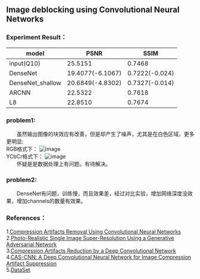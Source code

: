 ## Image deblocking using Convolutional Neural Networks  

### Experiment Result：  

model | PSNR|SSIM|
---|---|---|
input(Q10) | 25.5151|0.7468|
DenseNet | 19.4077(-6.1067)|0.7222(-0.024)
DenseNet_shallow |20.6849(-4.8302)|0.7327(-0.014)
ARCNN|22.5322|0.7618
L8|22.8510|0.7674

### problem1:  
&emsp;&emsp;虽然输出图像的块效应有改善，但是却产生了噪声，尤其是在白色区域，更多更明显:  
RGB格式下：
![image](https://github.com/yydlmzyz/Feature-losses-for-image-deblocking/blob/master/images/noise.jpg)  
YCbCr格式下：
![image](https://github.com/yydlmzyz/Feature-losses-for-image-deblocking/blob/master/images/noise.jpg)  
&emsp;&emsp;怀疑是是数据处理上有问题。有待解决。  
  
### problem2:  
&emsp;&emsp;DenseNet有问题，训练慢，而且效果差，经过对比实验，增加网络深度没效果，增加channels的数量有效果。

### References：  

1.[Compression Artifacts Removal Using Convolutional Neural Networks](https://arxiv.org/abs/1605.00366)  
2.[Photo-Realistic Single Image Super-Resolution Using a Generative Adversarial Network](https://arxiv.org/abs/1609.04802v1)  
3.[Compression Artifacts Reduction by a Deep Convolutional Network](https://arxiv.org/abs/1504.06993)  
4.[CAS-CNN: A Deep Convolutional Neural Network for Image Compression Artifact Suppression](https://arxiv.org/abs/1611.07233)  
5.[DataSet](http://www.eecs.berkeley.edu/Research/Projects/CS/vision/grouping/BSR/BSR_bsds500.tgz)


